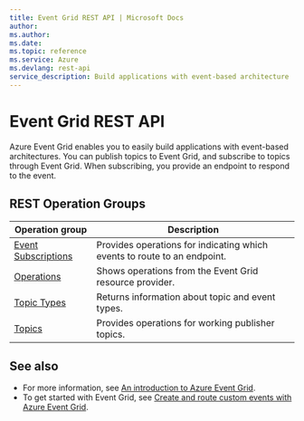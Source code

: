 ```yaml
---
title: Event Grid REST API | Microsoft Docs
author: 
ms.author: 
ms.date: 
ms.topic: reference
ms.service: Azure
ms.devlang: rest-api
service_description: Build applications with event-based architecture
---
```


# Event Grid REST API

Azure Event Grid enables you to easily build applications with event-based architectures. You can publish topics to Event Grid, and subscribe to topics through Event Grid. When subscribing, you provide an endpoint to respond to the event. 

## REST Operation Groups 

| Operation group | Description                                                        |
|-----------------|--------------------------------------------------------------------|
| [Event Subscriptions](xref:management.azure.com.eventgrid.eventsubscriptions) | Provides operations for indicating which events to route to an endpoint. |
| [Operations](xref:management.azure.com.eventgrid.operations) | Shows operations from the Event Grid resource provider. |
| [Topic Types](xref:management.azure.com.eventgrid.topictypes) | Returns information about topic and event types. |
| [Topics](xref:management.azure.com.eventgrid.topics) | Provides operations for working publisher topics. |

## See also

- For more information, see [An introduction to Azure Event Grid](https://docs.microsoft.com/azure/event-grid/overview).
- To get started with Event Grid, see [Create and route custom events with Azure Event Grid](https://docs.microsoft.com/azure/event-grid/custom-event-quickstart).
